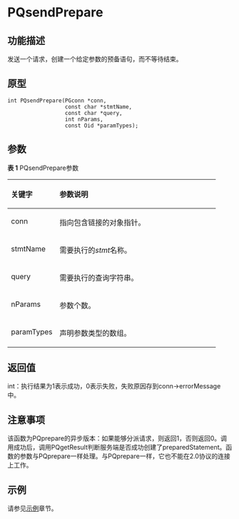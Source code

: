 # PQsendPrepare

## 功能描述<a name="zh-cn_topic_0241735629_section11692173220256"></a>

发送一个请求，创建一个给定参数的预备语句，而不等待结束。

## 原型<a name="zh-cn_topic_0241735629_section8667122125517"></a>

```
int PQsendPrepare(PGconn *conn,
                  const char *stmtName,
                  const char *query,
                  int nParams,
                  const Oid *paramTypes);
```

## 参数<a name="zh-cn_topic_0241735629_zh-cn_topic_0237120432_zh-cn_topic_0059778852_s1c9b27937d964eaba00ae77fe1cd2c71"></a>

**表 1**  PQsendPrepare参数

<a name="zh-cn_topic_0241735629_zh-cn_topic_0237120432_zh-cn_topic_0059778852_t82b61d38241342ffa2c83b3e50393841"></a>
<table><thead align="left"><tr id="zh-cn_topic_0241735629_zh-cn_topic_0237120432_zh-cn_topic_0059778852_r3ec068cec36347ccb83a7f18cf131215"><th class="cellrowborder" valign="top" width="23.27%" id="mcps1.2.3.1.1"><p id="zh-cn_topic_0241735629_zh-cn_topic_0237120432_zh-cn_topic_0059778852_a44a45da69b324aa4b5c1187191ec5c77"><a name="zh-cn_topic_0241735629_zh-cn_topic_0237120432_zh-cn_topic_0059778852_a44a45da69b324aa4b5c1187191ec5c77"></a><a name="zh-cn_topic_0241735629_zh-cn_topic_0237120432_zh-cn_topic_0059778852_a44a45da69b324aa4b5c1187191ec5c77"></a><strong id="zh-cn_topic_0241735629_zh-cn_topic_0237120432_zh-cn_topic_0059778852_a78fd62134c834d6ab90eace249f90f74"><a name="zh-cn_topic_0241735629_zh-cn_topic_0237120432_zh-cn_topic_0059778852_a78fd62134c834d6ab90eace249f90f74"></a><a name="zh-cn_topic_0241735629_zh-cn_topic_0237120432_zh-cn_topic_0059778852_a78fd62134c834d6ab90eace249f90f74"></a>关键字</strong></p>
</th>
<th class="cellrowborder" valign="top" width="76.73%" id="mcps1.2.3.1.2"><p id="zh-cn_topic_0241735629_zh-cn_topic_0237120432_zh-cn_topic_0059778852_aee2bc08a3b8f47bf81fb032ef089ba6d"><a name="zh-cn_topic_0241735629_zh-cn_topic_0237120432_zh-cn_topic_0059778852_aee2bc08a3b8f47bf81fb032ef089ba6d"></a><a name="zh-cn_topic_0241735629_zh-cn_topic_0237120432_zh-cn_topic_0059778852_aee2bc08a3b8f47bf81fb032ef089ba6d"></a><strong id="zh-cn_topic_0241735629_zh-cn_topic_0237120432_zh-cn_topic_0059778852_a51048b44452847fabe05c8633f0220cf"><a name="zh-cn_topic_0241735629_zh-cn_topic_0237120432_zh-cn_topic_0059778852_a51048b44452847fabe05c8633f0220cf"></a><a name="zh-cn_topic_0241735629_zh-cn_topic_0237120432_zh-cn_topic_0059778852_a51048b44452847fabe05c8633f0220cf"></a>参数说明</strong></p>
</th>
</tr>
</thead>
<tbody><tr id="zh-cn_topic_0241735629_zh-cn_topic_0237120432_zh-cn_topic_0059778852_r89c7807f135840058d4a248137b3ca08"><td class="cellrowborder" valign="top" width="23.27%" headers="mcps1.2.3.1.1 "><p id="zh-cn_topic_0241735629_p23111054217"><a name="zh-cn_topic_0241735629_p23111054217"></a><a name="zh-cn_topic_0241735629_p23111054217"></a>conn</p>
</td>
<td class="cellrowborder" valign="top" width="76.73%" headers="mcps1.2.3.1.2 "><p id="zh-cn_topic_0241735629_p1393801515211"><a name="zh-cn_topic_0241735629_p1393801515211"></a><a name="zh-cn_topic_0241735629_p1393801515211"></a>指向包含链接的对象指针。</p>
</td>
</tr>
<tr id="zh-cn_topic_0241735629_row17367126192516"><td class="cellrowborder" valign="top" width="23.27%" headers="mcps1.2.3.1.1 "><p id="zh-cn_topic_0241735629_p43682026202518"><a name="zh-cn_topic_0241735629_p43682026202518"></a><a name="zh-cn_topic_0241735629_p43682026202518"></a>stmtName</p>
</td>
<td class="cellrowborder" valign="top" width="76.73%" headers="mcps1.2.3.1.2 "><p id="zh-cn_topic_0241735629_p10403105013320"><a name="zh-cn_topic_0241735629_p10403105013320"></a><a name="zh-cn_topic_0241735629_p10403105013320"></a>需要执行的<em id="i2828137155814"><a name="i2828137155814"></a><a name="i2828137155814"></a>stmt</em>名称。</p>
</td>
</tr>
<tr id="zh-cn_topic_0241735629_row12952114132818"><td class="cellrowborder" valign="top" width="23.27%" headers="mcps1.2.3.1.1 "><p id="zh-cn_topic_0241735629_p1995314182810"><a name="zh-cn_topic_0241735629_p1995314182810"></a><a name="zh-cn_topic_0241735629_p1995314182810"></a>query</p>
</td>
<td class="cellrowborder" valign="top" width="76.73%" headers="mcps1.2.3.1.2 "><p id="zh-cn_topic_0241735629_p1737919549321"><a name="zh-cn_topic_0241735629_p1737919549321"></a><a name="zh-cn_topic_0241735629_p1737919549321"></a>需要执行的查询字符串。</p>
</td>
</tr>
<tr id="zh-cn_topic_0241735629_row771131052816"><td class="cellrowborder" valign="top" width="23.27%" headers="mcps1.2.3.1.1 "><p id="zh-cn_topic_0241735629_p107111082810"><a name="zh-cn_topic_0241735629_p107111082810"></a><a name="zh-cn_topic_0241735629_p107111082810"></a>nParams</p>
</td>
<td class="cellrowborder" valign="top" width="76.73%" headers="mcps1.2.3.1.2 "><p id="zh-cn_topic_0241735629_p1247413575323"><a name="zh-cn_topic_0241735629_p1247413575323"></a><a name="zh-cn_topic_0241735629_p1247413575323"></a>参数个数。</p>
</td>
</tr>
<tr id="zh-cn_topic_0241735629_row196171413122814"><td class="cellrowborder" valign="top" width="23.27%" headers="mcps1.2.3.1.1 "><p id="zh-cn_topic_0241735629_p26189137281"><a name="zh-cn_topic_0241735629_p26189137281"></a><a name="zh-cn_topic_0241735629_p26189137281"></a>paramTypes</p>
</td>
<td class="cellrowborder" valign="top" width="76.73%" headers="mcps1.2.3.1.2 "><p id="zh-cn_topic_0241735629_p76181130289"><a name="zh-cn_topic_0241735629_p76181130289"></a><a name="zh-cn_topic_0241735629_p76181130289"></a>声明参数类型的数组。</p>
</td>
</tr>
</tbody>
</table>

## 返回值<a name="zh-cn_topic_0241735629_section3976154365516"></a>

int：执行结果为1表示成功，0表示失败，失败原因存到conn-\>errorMessage中。

## 注意事项<a name="zh-cn_topic_0241735629_zh-cn_topic_0237120433_zh-cn_topic_0059777949_sb1b6942996a64e589fdfdfb1c00fa519"></a>

该函数为PQprepare的异步版本：如果能够分派请求，则返回1，否则返回0。调用成功后，调用PQgetResult判断服务端是否成功创建了preparedStatement。函数的参数与PQprepare一样处理。与PQprepare一样，它也不能在2.0协议的连接上工作。

## 示例<a name="zh-cn_topic_0241735629_section1123513455619"></a>

请参见[示例](示例-libpq.md)章节。

